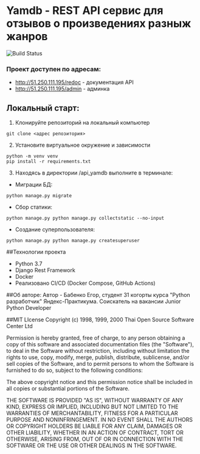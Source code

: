 # Yamdb - REST API  сервис для отзывов о произведениях разныж жанров

![Build Status](https://github.com/EgorBabenko/yamdb_final/actions/workflows/yamdb_workflow.yml/badge.svg)

### Проект доступен по адресам:
- http://51.250.111.195/redoc - документация API
- http://51.250.111.195/admin - админка

## Локальный старт:
1. Клонируйте репозиторий на локальный компьютер
```
git clone <адрес репозитория>
```
2. Установите виртуальное окружение и зависимости
```
python -m venv venv
pip install -r requirements.txt 
```
3. Находясь в директории /api_yamdb выполните в терминале:
- Миграции БД:
```
python manage.py migrate
```
- Сбор статики:
```
python manage.py python manage.py collectstatic --no-input
```
- Создание суперпользователя:
```
python manage.py python manage.py createsuperuser
```

##Технологии проекта
 - Python 3.7
 - Django Rest Framework
 - Docker
 - Реализовано CI/CD (Docker Compose, GitHub Actions)

##Об авторе:
Автор - Бабенко Егор, студент 31 когорты курса "Python разработчик" Яндекс-Практикума. Соискатель на вакансии Junior Python Developer


##MIT LIcense
Copyright (c) 1998, 1999, 2000 Thai Open Source Software Center Ltd

Permission is hereby granted, free of charge, to any person obtaining a copy of this software and associated documentation files (the "Software"), to deal in the Software without restriction, including without limitation the rights to use, copy, modify, merge, publish, distribute, sublicense, and/or sell copies of the Software, and to permit persons to whom the Software is furnished to do so, subject to the following conditions:

The above copyright notice and this permission notice shall be included in all copies or substantial portions of the Software.

THE SOFTWARE IS PROVIDED "AS IS", WITHOUT WARRANTY OF ANY KIND, EXPRESS OR IMPLIED, INCLUDING BUT NOT LIMITED TO THE WARRANTIES OF MERCHANTABILITY, FITNESS FOR A PARTICULAR PURPOSE AND NONINFRINGEMENT. IN NO EVENT SHALL THE AUTHORS OR COPYRIGHT HOLDERS BE LIABLE FOR ANY CLAIM, DAMAGES OR OTHER LIABILITY, WHETHER IN AN ACTION OF CONTRACT, TORT OR OTHERWISE, ARISING FROM, OUT OF OR IN CONNECTION WITH THE SOFTWARE OR THE USE OR OTHER DEALINGS IN THE SOFTWARE.